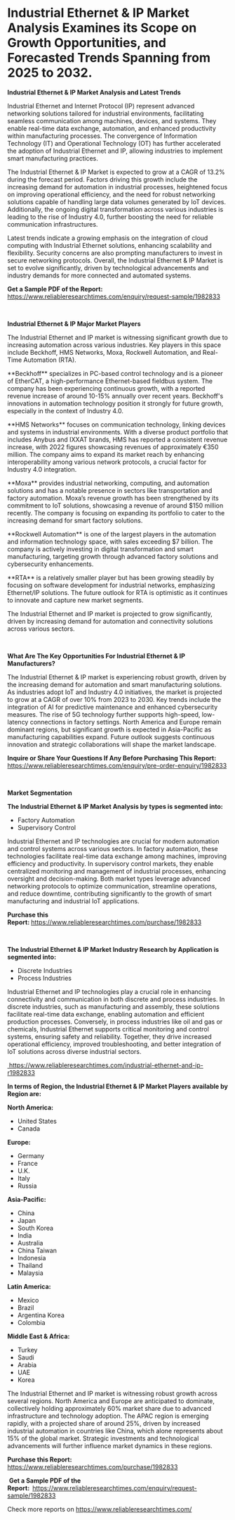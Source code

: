 <p><h1>Industrial Ethernet & IP Market Analysis Examines its Scope on Growth Opportunities, and Forecasted Trends Spanning from 2025 to 2032.</h1></p><p><strong>Industrial Ethernet & IP Market Analysis and Latest Trends</strong></p>
<p><p>Industrial Ethernet and Internet Protocol (IP) represent advanced networking solutions tailored for industrial environments, facilitating seamless communication among machines, devices, and systems. They enable real-time data exchange, automation, and enhanced productivity within manufacturing processes. The convergence of Information Technology (IT) and Operational Technology (OT) has further accelerated the adoption of Industrial Ethernet and IP, allowing industries to implement smart manufacturing practices.</p><p>The Industrial Ethernet & IP Market is expected to grow at a CAGR of 13.2% during the forecast period. Factors driving this growth include the increasing demand for automation in industrial processes, heightened focus on improving operational efficiency, and the need for robust networking solutions capable of handling large data volumes generated by IoT devices. Additionally, the ongoing digital transformation across various industries is leading to the rise of Industry 4.0, further boosting the need for reliable communication infrastructures.</p><p>Latest trends indicate a growing emphasis on the integration of cloud computing with Industrial Ethernet solutions, enhancing scalability and flexibility. Security concerns are also prompting manufacturers to invest in secure networking protocols. Overall, the Industrial Ethernet & IP Market is set to evolve significantly, driven by technological advancements and industry demands for more connected and automated systems.</p></p>
<p><strong>Get a Sample PDF of the Report:&nbsp;</strong> <a href="https://www.reliableresearchtimes.com/enquiry/request-sample/1982833?utm_campaign=2255&utm_medium=2&utm_source=Github&utm_content=ia&utm_term=08042025&utm_id=industrial-ethernet-ip">https://www.reliableresearchtimes.com/enquiry/request-sample/1982833</a></p>
<p>&nbsp;</p>
<p><strong>Industrial Ethernet & IP Major Market Players</strong></p>
<p><p>The Industrial Ethernet and IP market is witnessing significant growth due to increasing automation across various industries. Key players in this space include Beckhoff, HMS Networks, Moxa, Rockwell Automation, and Real-Time Automation (RTA).</p><p>**Beckhoff** specializes in PC-based control technology and is a pioneer of EtherCAT, a high-performance Ethernet-based fieldbus system. The company has been experiencing continuous growth, with a reported revenue increase of around 10-15% annually over recent years. Beckhoff's innovations in automation technology position it strongly for future growth, especially in the context of Industry 4.0.</p><p>**HMS Networks** focuses on communication technology, linking devices and systems in industrial environments. With a diverse product portfolio that includes Anybus and IXXAT brands, HMS has reported a consistent revenue increase, with 2022 figures showcasing revenues of approximately €350 million. The company aims to expand its market reach by enhancing interoperability among various network protocols, a crucial factor for Industry 4.0 integration.</p><p>**Moxa** provides industrial networking, computing, and automation solutions and has a notable presence in sectors like transportation and factory automation. Moxa’s revenue growth has been strengthened by its commitment to IoT solutions, showcasing a revenue of around $150 million recently. The company is focusing on expanding its portfolio to cater to the increasing demand for smart factory solutions.</p><p>**Rockwell Automation** is one of the largest players in the automation and information technology space, with sales exceeding $7 billion. The company is actively investing in digital transformation and smart manufacturing, targeting growth through advanced factory solutions and cybersecurity enhancements.</p><p>**RTA** is a relatively smaller player but has been growing steadily by focusing on software development for industrial networks, emphasizing Ethernet/IP solutions. The future outlook for RTA is optimistic as it continues to innovate and capture new market segments.</p><p>The Industrial Ethernet and IP market is projected to grow significantly, driven by increasing demand for automation and connectivity solutions across various sectors.</p></p>
<p>&nbsp;</p>
<p><strong>What Are The Key Opportunities For Industrial Ethernet & IP Manufacturers?</strong></p>
<p><p>The Industrial Ethernet & IP market is experiencing robust growth, driven by the increasing demand for automation and smart manufacturing solutions. As industries adopt IoT and Industry 4.0 initiatives, the market is projected to grow at a CAGR of over 10% from 2023 to 2030. Key trends include the integration of AI for predictive maintenance and enhanced cybersecurity measures. The rise of 5G technology further supports high-speed, low-latency connections in factory settings. North America and Europe remain dominant regions, but significant growth is expected in Asia-Pacific as manufacturing capabilities expand. Future outlook suggests continuous innovation and strategic collaborations will shape the market landscape.</p></p>
<p><strong>Inquire or Share Your Questions If Any Before Purchasing This Report:</strong> <a href="https://www.reliableresearchtimes.com/enquiry/pre-order-enquiry/1982833?utm_campaign=2255&utm_medium=2&utm_source=Github&utm_content=ia&utm_term=08042025&utm_id=industrial-ethernet-ip">https://www.reliableresearchtimes.com/enquiry/pre-order-enquiry/1982833</a></p>
<p>&nbsp;</p>
<p><strong>Market Segmentation</strong></p>
<p><strong>The Industrial Ethernet & IP Market Analysis by types is segmented into:</strong></p>
<p><ul><li>Factory Automation</li><li>Supervisory Control</li></ul></p>
<p><p>Industrial Ethernet and IP technologies are crucial for modern automation and control systems across various sectors. In factory automation, these technologies facilitate real-time data exchange among machines, improving efficiency and productivity. In supervisory control markets, they enable centralized monitoring and management of industrial processes, enhancing oversight and decision-making. Both market types leverage advanced networking protocols to optimize communication, streamline operations, and reduce downtime, contributing significantly to the growth of smart manufacturing and industrial IoT applications.</p></p>
<p><strong>Purchase this Report:&nbsp;</strong><a href="https://www.reliableresearchtimes.com/purchase/1982833?utm_campaign=2255&utm_medium=2&utm_source=Github&utm_content=ia&utm_term=08042025&utm_id=industrial-ethernet-ip">https://www.reliableresearchtimes.com/purchase/1982833</a></p>
<p>&nbsp;</p>
<p><strong>The Industrial Ethernet & IP Market Industry Research by Application is segmented into:</strong></p>
<p><ul><li>Discrete Industries</li><li>Process Industries</li></ul></p>
<p><p>Industrial Ethernet and IP technologies play a crucial role in enhancing connectivity and communication in both discrete and process industries. In discrete industries, such as manufacturing and assembly, these solutions facilitate real-time data exchange, enabling automation and efficient production processes. Conversely, in process industries like oil and gas or chemicals, Industrial Ethernet supports critical monitoring and control systems, ensuring safety and reliability. Together, they drive increased operational efficiency, improved troubleshooting, and better integration of IoT solutions across diverse industrial sectors.</p></p>
<p><a href="https://www.reliableresearchtimes.com/industrial-ethernet-and-ip-r1982833?utm_campaign=2255&utm_medium=2&utm_source=Github&utm_content=ia&utm_term=08042025&utm_id=industrial-ethernet-ip">&nbsp;https://www.reliableresearchtimes.com/industrial-ethernet-and-ip-r1982833</a></p>
<p><strong>In terms of Region, the Industrial Ethernet & IP Market Players available by Region are:</strong></p>
<p>
    <p> <strong> North America: </strong>
        <ul>
            <li>United States</li>
            <li>Canada</li>
        </ul>
        </p> 
    <p> <strong> Europe: </strong>
        <ul>
            <li>Germany</li>
            <li>France</li>
            <li>U.K.</li>
            <li>Italy</li>
            <li>Russia</li>
        </ul>
        </p> 
    <p> <strong> Asia-Pacific: </strong>
        <ul>
            <li>China</li>
            <li>Japan</li>
            <li>South Korea</li>
            <li>India</li>
            <li>Australia</li>
            <li>China Taiwan</li>
            <li>Indonesia</li>
            <li>Thailand</li>
            <li>Malaysia</li>
        </ul>
        </p> 
    <p> <strong> Latin America: </strong>
        <ul>
            <li>Mexico</li>
            <li>Brazil</li>
            <li>Argentina Korea</li>
            <li>Colombia</li>
        </ul>
        </p> 
    <p> <strong> Middle East & Africa: </strong>
        <ul>
            <li>Turkey</li>
            <li>Saudi</li>
            <li>Arabia</li>
            <li>UAE</li>
            <li>Korea</li>
        </ul>
    </p>
    </p>
<p><p>The Industrial Ethernet and IP market is witnessing robust growth across several regions. North America and Europe are anticipated to dominate, collectively holding approximately 60% market share due to advanced infrastructure and technology adoption. The APAC region is emerging rapidly, with a projected share of around 25%, driven by increased industrial automation in countries like China, which alone represents about 15% of the global market. Strategic investments and technological advancements will further influence market dynamics in these regions.</p></p>
<p><strong>Purchase this Report: </strong><a href="https://www.reliableresearchtimes.com/purchase/1982833?utm_campaign=2255&utm_medium=2&utm_source=Github&utm_content=ia&utm_term=08042025&utm_id=industrial-ethernet-ip">https://www.reliableresearchtimes.com/purchase/1982833</a></p>
<p>&nbsp;<strong>Get a Sample PDF of the Report:&nbsp;&nbsp;</strong><a href="https://www.reliableresearchtimes.com/enquiry/request-sample/1982833?utm_campaign=2255&utm_medium=2&utm_source=Github&utm_content=ia&utm_term=08042025&utm_id=industrial-ethernet-ip">https://www.reliableresearchtimes.com/enquiry/request-sample/1982833</a></p>
<p><strong></strong></p>
<p>Check more reports on <a href="https://www.reliableresearchtimes.com/?utm_campaign=2255&utm_medium=2&utm_source=Github&utm_content=ia&utm_term=08042025&utm_id=industrial-ethernet-ip">https://www.reliableresearchtimes.com/</a></p>